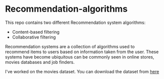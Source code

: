 # Recommendation-algorithms
This repo contains two different Recommendation system algorithms:
* Content-based filtering
* Collaborative filtering

Recommendation systems are a collection of algorithms used to recommend items to users based on information taken from the user.
These systems have become ubiquitous can be commonly seen in online stores, movies databases and job finders. 

I've worked on the movies dataset. You can download the dataset from [here](https://grouplens.org/datasets/movielens/?cm_mmc=Email_Newsletter-_-Developer_Ed%2BTech-_-WW_WW-_-SkillsNetwork-Courses-IBMDeveloperSkillsNetwork-ML0101EN-SkillsNetwork-20718538&cm_mmca1=000026UJ&cm_mmca2=10006555&cm_mmca3=M12345678&cvosrc=email.Newsletter.M12345678&cvo_campaign=000026UJ&cm_mmc=Email_Newsletter-_-Developer_Ed%2BTech-_-WW_WW-_-SkillsNetwork-Courses-IBMDeveloperSkillsNetwork-ML0101EN-SkillsNetwork-20718538&cm_mmca1=000026UJ&cm_mmca2=10006555&cm_mmca3=M12345678&cvosrc=email.Newsletter.M12345678&cvo_campaign=000026UJ&cm_mmc=Email_Newsletter-_-Developer_Ed%2BTech-_-WW_WW-_-SkillsNetwork-Courses-IBMDeveloperSkillsNetwork-ML0101EN-SkillsNetwork-20718538&cm_mmca1=000026UJ&cm_mmca2=10006555&cm_mmca3=M12345678&cvosrc=email.Newsletter.M12345678&cvo_campaign=000026UJ&cm_mmc=Email_Newsletter-_-Developer_Ed%2BTech-_-WW_WW-_-SkillsNetwork-Courses-IBMDeveloperSkillsNetwork-ML0101EN-SkillsNetwork-20718538&cm_mmca1=000026UJ&cm_mmca2=10006555&cm_mmca3=M12345678&cvosrc=email.Newsletter.M12345678&cvo_campaign=000026UJ)
